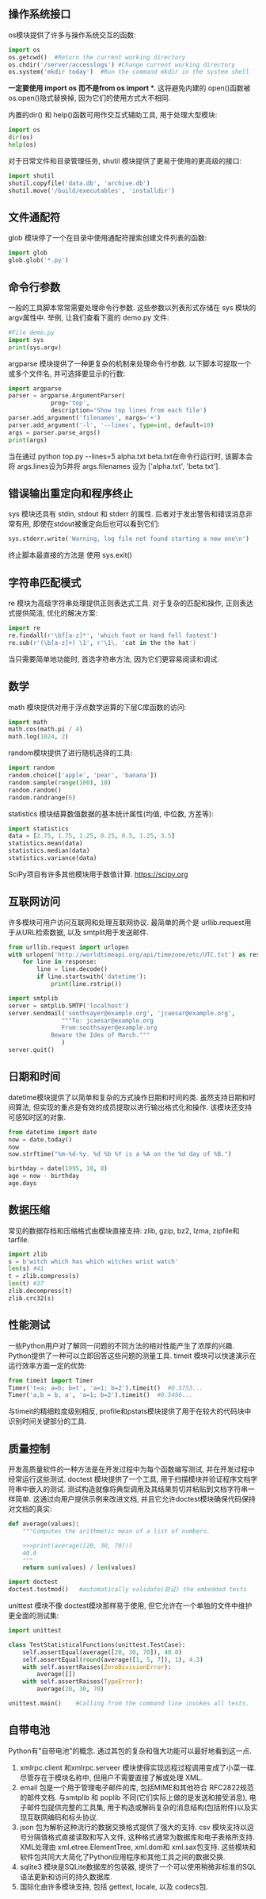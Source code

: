 ## 操作系统接口
os模块提供了许多与操作系统交互的函数:
```python
import os
os.getcwd()  #Return the current working directory
os.chdir('/server/accesslogs') #Change current working directory
os.system('mkdir today')  #Run the command mkdir in the system shell
```
**一定要使用 import os 而不是from os import \*.**
这将避免内建的 open()函数被 os.open()隐式替换掉, 因为它们的使用方式大不相同.

内置的dir() 和 help()函数可用作交互式辅助工具, 用于处理大型模块:
```python
import os
dir(os)
help(os)
```

对于日常文件和目录管理任务, shutil 模块提供了更易于使用的更高级的接口:
```python
import shutil
shutil.copyfile('data.db', 'archive.db')
shutil.move('/build/executables', 'installdir')
```

## 文件通配符
glob 模块停了一个在目录中使用通配符搜索创建文件列表的函数:
```python
import glob
glob.glob('*.py')
```

## 命令行参数
一般的工具脚本常常需要处理命令行参数. 
这些参数以列表形式存储在 sys 模块的argv属性中.
举例, 让我们查看下面的 demo.py 文件:
```python
#File demo.py
import sys
print(sys.argv)
```

argparse 模块提供了一种更复杂的机制来处理命令行参数.
以下脚本可提取一个或多个文件名, 并可选择要显示的行数:
```python
import argparse
parser = argparse.ArgumentParser(
			prog='top',
			description='Show top lines from each file') 
parser.add_argument('filenames', nargs='+')
parser.add_argument('-l', '--lines', type=int, default=10)
args = parser.parse_args()
print(args)
```
当在通过 python top.py --lines=5 alpha.txt beta.txt在命令行运行时, 该脚本会将 args.lines设为5并将 args.filenames 设为 \['alpha.txt', 'beta.txt'].

## 错误输出重定向和程序终止
sys 模块还具有 stdin, stdout 和 stderr 的属性. 后者对于发出警告和错误消息非常有用, 即使在stdout被重定向后也可以看到它们:
```python
sys.stderr.write('Warning, log file not found starting a new one\n')
```
终止脚本最直接的方法是 使用 sys.exit()

## 字符串匹配模式
re 模块为高级字符串处理提供正则表达式工具.
对于复杂的匹配和操作, 正则表达式提供简洁, 优化的解决方案:
```python
import re
re.findall(r'\bf[a-z]*', 'which foot or hand fell fastest')
re.sub(r'(\b[a-z]+) \1', r'\1\, 'cat in the the hat')
```
当只需要简单地功能时, 首选字符串方法, 因为它们更容易阅读和调试.

## 数学
math 模块提供对用于浮点数学运算的下层C库函数的访问:
```python
import math
math.cos(math.pi / 4)
math.log(1024, 2)
```
random模块提供了进行随机选择的工具:
```python
import random
random.choice(['apple', 'pear', 'banana'])
random.sample(range(100), 10)
random.random()
random.randrange(6)
```
statistics 模块结算数值数据的基本统计属性(均值, 中位数, 方差等):
```python
import statistics
data = [2.75, 1.75, 1.25, 0.25, 0.5, 1.25, 3.5]
statistics.mean(data)
statistics.median(data)
statistics.variance(data)
```
SciPy项目有许多其他模块用于数值计算. https://scipy.org

## 互联网访问
许多模块可用户访问互联网和处理互联网协议.
最简单的两个是 urllib.request用于从URL检索数据, 以及 smtplit用于发送邮件.
```python
from urllib.request import urlopen
with urlopen('http://worldtimeapi.org/api/timezone/etc/UTC.txt') as response:
	for line in response:
		line = line.decode()
		if line.startswith('datetime'):
			print(line.rstrip())

import smtplib
server = smtplib.SMTP('localhost')
server.sendmail('soothsayer@example.org', 'jcaesar@example.org',
			   """To: jcaesar@example.org
			   From:soothsayer@example.org
			Beware the Ides of March."""   
			   )
server.quit()
```

## 日期和时间
datetime模块提供了以简单和复杂的方式操作日期和时间的类.
虽然支持日期和时间算法, 但实现的重点是有效的成员提取以进行输出格式化和操作. 
该模块还支持可感知时区的对象.
```python
from datetime import date
now = date.today()
now
now.strftime("%m-%d-%y. %d %b %Y is a %A on the %d day of %B.")

birthday = date(1995, 10, 8)
age = now - birthday
age.days
```

## 数据压缩
常见的数据存档和压缩格式由模块直接支持: zlib, gzip, bz2, lzma, zipfile和tarfile.
```python
import zlib
s = b'witch which has which witches wrist watch'
len(s) #41
t = zlib.compress(s)
len(t) #37
zlib.decompress(t)
zlib.crc32(s)
```

## 性能测试
一些Python用户对了解同一问题的不同方法的相对性能产生了浓厚的兴趣.
Python提供了一种可以立即回答这些问题的测量工具.
timeit 模块可以快速演示在运行效率方面一定的优势:
```python
from timeit import Timer
Timer('t=a; a=b; b=t', 'a=1; b=2').timeit()  #0.5753...
Timer('a,b = b, a', 'a=1; b=2').timeit()  #0.5496...
```
与timeit的精细粒度级别相反, profile和pstats模块提供了用于在较大的代码块中识别时间关键部分的工具.

## 质量控制
开发高质量软件的一种方法是在开发过程中为每个函数编写测试, 并在开发过程中经常运行这些测试.
doctest 模块提供了一个工具, 用于扫描模块并验证程序文档字符串中嵌入的测试. 测试构造就像将典型调用及其结果剪切并粘贴到文档字符串一样简单.
这通过向用户提供示例来改进文档, 并且它允许doctest模块确保代码保持对文档的真实:
```python
def average(values):
	"""Computes the arithmetic mean of a list of numbers.

	>>>print(average([20, 30, 70]))
	40.0
	"""
	return sum(values) / len(values)

import doctest
doctest.testmod()   #automatically validate(验证) the embedded tests
```
unittest 模块不像 doctest模块那样易于使用, 但它允许在一个单独的文件中维护更全面的测试集:
```python
import unittest

class TestStatisticalFunctions(unittest.TestCase):
	self.assertEqual(average([20, 30, 70]), 40.0)
	self.assertEqual(round(average([1, 5, 7]), 1), 4.3)
	with self.assertRaises(ZeroDivisionError):
		average([])
	with self.assertRaises(TypeError):
		average(20, 30, 70)

unittest.main()    #Calling from the command line invokes all tests.
```

## 自带电池
Python有"自带电池"的概念. 通过其包的复杂和强大功能可以最好地看到这一点.
1. xmlrpc.client 和xmlrpc.serveer 模块使得实现远程过程调用变成了小菜一碟. 尽管存在于模块名称中, 但用户不需要直接了解或处理 XML.
2. email 包是一个用于管理电子邮件的库, 包括MIME和其他符合 RFC2822规范的邮件文档. 与smtplib 和 poplib 不同(它们实际上做的是发送和接受消息), 电子邮件包提供完整的工具集, 用于构造或解码复杂的消息结构(包括附件)以及实现互联网编码和标头协议.
3. json 包为解析这种流行的数据交换格式提供了强大的支持. csv 模块支持以逗号分隔值格式直接读取和写入文件, 这种格式通常为数据库和电子表格所支持. XML处理由 xml.etree.ElementTree, xml.dom和 xml.sax包支持. 这些模块和软件包共同大大简化了Python应用程序和其他工具之间的数据交换.
4. sqlite3 模块是SQLite数据库的包装器, 提供了一个可以使用稍微非标准的SQL语法更新和访问的持久数据库.
5. 国际化由许多模块支持, 包括 gettext, locale, 以及 codecs包.

